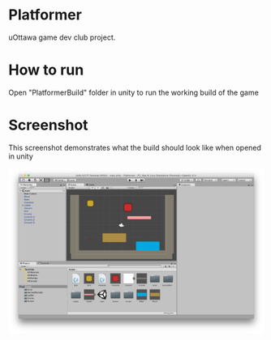 # Platformer

uOttawa game dev club project. 

# How to run

Open "PlatformerBuild" folder in unity to run the working build of the game

# Screenshot

This screenshot demonstrates what the build should look like when opened in unity

![](./screenshot.png)
